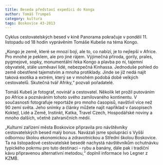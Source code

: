 ```yaml
---
title: Beseda představí expedici do Konga
author: Tomáš Trumpeš
category: kultura
tags: Boskovice 43-2013
---
```


Cyklus cestovatelských besed v kině Panorama pokračuje v pondělí 11. listopadu od 18 hodin vyprávěním Tomáše Kubeše na téma Kongo.

„Kongo je země, které se mnozí bojí, ale to, co nabízí, je to nejlepší v Africe. Pro mnohé je peklem, ale pro jiné rájem. Výjimečná příroda, gorily, prales, pygmejové, sopky, monumentální řeka Kongo a plavba po ní, tajemní obyvatelé, stále usměvaví lidé, nebezpečná Kinhassa. Jednoduše pohled do země obestřené tajemstvím a mnoha protiklady. Jinde se již nedá najít taková exotika a extrém, který se v mnohém podobá době velkých cestovatelů. Skutečná tvář Afriky,“ pozvali pořadatelé. 

Tomáš Kubeš je fotograf, novinář a cestovatel. Několik let prožil putováním po Africe a poznáváním tohoto svého zamilovaného kontinentu. V současnosti fotografuje reportáže pro mnoho časopisů, navštívil více než 90 zemí světa. Jeho snímky a články můžete najít například v časopisech Koktejl, Lidé a Země, Instinkt, Katka, Travel Czech, Hospodářské noviny a mnoho dalších, včetně zahraničních médií. 

„Kulturní zařízení města Boskovice připravila pro návštěvníky cestovatelských besed malý bonus. Navázali jsme spolupráci s Vyšší odbornou školou ekonomickou a zdravotnickou a Střední školou Boskovice. Ta na listopadové cestovatelské besedě nachystá návštěvníkům ochutnávku typického pokrmu pro tuto destinaci – rybu a banány, dále pak i tradiční kávu připravenou alternativní metodou,“ doplnil informace Ivo Legner z KZMB.